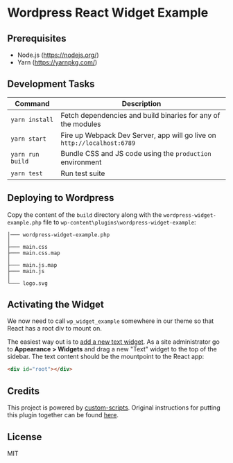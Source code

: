 # Wordpress React Widget Example

## Prerequisites

* Node.js (https://nodejs.org/)
* Yarn (https://yarnpkg.com/)

## Development Tasks

| Command | Description |
|---------|-------------|
| `yarn install` | Fetch dependencies and build binaries for any of the modules |
| `yarn start` | Fire up Webpack Dev Server, app will go live on `http://localhost:6789` |
| `yarn run build` | Bundle CSS and JS code using the `production` environment |
| `yarn test` | Run test suite |

## Deploying to Wordpress

Copy the content of the `build` directory along with the `wordpress-widget-example.php` file to `wp-content\plugins\wordpress-widget-example`:

```
│─── wordpress-widget-example.php
│
├─── main.css
├─── main.css.map
│
├─── main.js.map
├─── main.js
│
└─── logo.svg
```

## Activating the Widget

We now need to call `wp_widget_example` somewhere in our theme so that React has a root div to mount on.

The easiest way out is to [add a new text widget](http://i.imgur.com/bUWJ4mc.png). As a site administrator go to **Appearance > Widgets** and drag a new "Text" widget to the top of the sidebar. The text content should be the mountpoint to the React app:

```html
<div id="root"></div>
```

## Credits

This project is powered by [custom-scripts](https://github.com/fknussel/custom-scripts). Original instructions for putting this plugin together can be found [here](http://myappincome.co.uk/how-to-make-a-react-js-wordpress-plugin/).

## License

MIT
